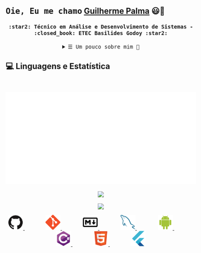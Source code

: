 <!--https://github.com/iuricode/readme-template/blob/main/README-profile/vanessaswerts.md Base boa
https://dev.to/envoy_/150-badges-for-github-pnk bages-->
<!--<img alt="GitHub" src="https://img.shields.io/badge/LinkedIn-0077B5?style=for-the-badge&logo=linkedin&logoColor=white" /> -->

##  <samp>Oie, Eu me chamo</samp> [Guilherme Palma](#home) :smiley:👋

<h4 align="center" id="home">
   <samp>:star2: Técnico em Análise e Desenvolvimento de Sistemas - :closed_book: <b>ETEC Basilides Godoy</b> :star2:</samp>
</h4>


<details align="center" id="home_menu">   
   <summary><samp>&#9776; Um pouco sobre mim 💬</samp></summary>   
      
   <div align="start">
      <br />
      <ul>
         <li>🚀 <b>Skills:</b></li>
         <ul>
            <li><b>Aplicações e Dados</b></li>
            <img alt="Java" 
                 src="https://img.shields.io/badge/-Java%20(Android)-333333?style=flat-square&logo=Android&logoColor=sucess" /> 
            <img alt="C#" 
                 src="https://img.shields.io/badge/-C%23-333333?style=flat-square&logo=Csharp&logoColor=f6f6f6" />
            <img alt="ASP .NET" 
                 src="https://img.shields.io/badge/-Asp%20.NET-333333?style=flat-square&logo=.net&logoColor=ffffff" />
            <img alt="MySQL" 
                 src="https://img.shields.io/badge/-MySQL-333333?style=flat-square&logo=MySQL" />
            <img alt="SQLite" 
                 src="https://img.shields.io/badge/SQLite-333333?style=flat-square&logo=sqlite&logoColor=blue" />
            <img alt="Markdown" 
                 src="https://img.shields.io/badge/-Markdown-333333?style=flat-square&logo=markdown&logoColor=white" />
            <img alt="JUnit" 
                 src="https://img.shields.io/badge/-JUnit-333333?style=flat&logo=jest" />
         </ul>
         <ul>
            <li><b>Ferramentas de Desenvolvimento</b></li>
               <img alt="Android Studio" 
                    src="https://img.shields.io/badge/-Android%20Studio-333333?style=flat-square&logo=AndroidStudio" /> 
               <img alt="Visual Studio" 
                    src="https://img.shields.io/badge/-Visual%20Studio-333333?style=flat-square&logo=VisualStudio&logoColor=cc00cc" />
               <img alt="Visual Studio Code" 
                    src="https://img.shields.io/badge/-Visual%20Studio%20Code-333333?style=flat-square&logo=VisualStudioCode&logoColor=blue" />
               <img alt="Trello" 
                    src="https://img.shields.io/badge/-Trello-333333?style=flat-square&logo=trello&logoColor=blue" />
               <img alt="Eclipse" 
                    src="https://img.shields.io/badge/-Eclipse-333333?style=flat-square&logo=eclipse&logoColor=cc55cc" />
         </ul>
         <ul>
            <li><b>DevOps</b></li>
               <img alt="Git" 
                    src="https://img.shields.io/badge/-Git-333333?style=flat-square&logo=git" />
               <img alt="GitHub" 
                    src="https://img.shields.io/badge/-GitHub-333333?style=flat-square&logo=github" /> 
               <img alt="Heroku" 
                    src="https://img.shields.io/badge/-Heroku-333333?style=flat-square&logo=heroku&logoColor=cc00cc" />
               <img alt="Postman" 
                    src="https://img.shields.io/badge/-Postman-333333?style=flat-square&logo=postman" />
               <img alt="Swagger" 
                    src="https://img.shields.io/badge/-Swagger-333333?style=flat-square&logo=swagger" />
               <img alt="Docker" 
                    src="https://img.shields.io/badge/-Docker-333333?style=flat-square&logo=docker" />
         </ul>
         <li>🔥 <b>Interessado em Aprender:</b> Flutter, TypeScript, Kotlin, HTML/CSS, JavaScript, Pyton e Machine Learning</li>
         <li>🌎 Onde me encontrar: &nbsp;&nbsp; 
            <a href="mailto:guippalma@gmail.com" target="_blank"><img alt="Email" 
                    src="https://img.shields.io/badge/Gmail-333333?style=flat-square&logo=gmail&logoColor=red" /></a>
            <a href="mailto:guilherme.palma8@etec.sp.gov.br" target="_blank"><img alt="Email" 
                    src="https://img.shields.io/badge/Microsoft_Outlook-333333?style=flat-square&logo=microsoft-outlook&logoColor=blue" /></a>  
         </li>
      </ul>
   </div>
   
   <br/>

   <p align="center">
     <a href="https://github.com/GuilhermePalma" target="_blank">
         <img alt="Estatisticas GitHub" align="center" 
              src="https://github-readme-stats.vercel.app/api?username=guilhermePalma&count_private=true&show_icons=true" />
     </a>
   </p>

   <p align="center">
      :page_with_curl: Acesse meu <a target="_blank" href="#home">Currículo</a> ou <a target="_blank" href="Projects.md">Veja meus Projetos</a>
      <br/>
      <a href="https://github.com/GuilhermePalma/GuilhermePalma/blob/main/English_README.md">English Version Here</a> or 
         <a href="https://github.com/GuilhermePalma/GuilhermePalma/blob/main/Français_README.md">Version Française Ici</a>
   </p>
</details>
   

## :computer: Linguagens e Estatística

<br />

<div align="center">   
   
   ![Dados de Commits](github-metrics.svg)

   <p></p>
   
   <a href="https://wakatime.com/@guilhermePalma" target="_blank">
      <img align="center"
           src="https://github-readme-stats.vercel.app/api/wakatime?username=guilhermePalma&langs_count=7&layout=compact" />
   </a>
   
   <p></p>
   
   <a href="https://github.com/GuilhermePalma?tab=repositories" target="_blank">
      <!--JavaScript foi retirado das Linguagens mais Usadas, pois ele só esta sendo criado nos repositorios ASP.NET, mas não estou programando -->
      <img align="center"
           src="https://github-readme-stats.vercel.app/api/top-langs/?username=guilhermePalma&langs_count=6&layout=compact&hide=javascript" />
   </a>
    
   <p></p>
   
   <a title="Repositorios" href="https://github.com/GuilhermePalma?tab=repositories" target="_blank">
      <img height="40" alt="Repositorios" 
           src="https://raw.githubusercontent.com/devicons/devicon/master/icons/github/github-original.svg">
   </a>
   &nbsp;&nbsp;&nbsp;&nbsp;&nbsp;&nbsp;&nbsp;&nbsp;&nbsp;&nbsp;&nbsp;&nbsp;&nbsp;
   <a title="Git" href="https://github.com/GuilhermePalma?tab=repositories" target="_blank">
      <img height="40" alt="Git" 
           src="https://raw.githubusercontent.com/devicons/devicon/master/icons/git/git-original.svg">
   </a>
   &nbsp;&nbsp;&nbsp;&nbsp;&nbsp;&nbsp;&nbsp;&nbsp;&nbsp;&nbsp;&nbsp;&nbsp;&nbsp;
   <a title="Markdown" href="https://github.com/GuilhermePalma?tab=repositories" target="_blank">
      <img height="40" alt="Markdown" 
           src="https://raw.githubusercontent.com/devicons/devicon/master/icons/markdown/markdown-original.svg">
   </a>
   &nbsp;&nbsp;&nbsp;&nbsp;&nbsp;&nbsp;&nbsp;&nbsp;&nbsp;&nbsp;&nbsp;&nbsp;&nbsp;
   <a title="MySql" href="https://github.com/GuilhermePalma?tab=repositories" target="_blank">
      <img height="40" alt="MySql" 
           src="https://raw.githubusercontent.com/devicons/devicon/master/icons/mysql/mysql-original.svg">
   </a>
   &nbsp;&nbsp;&nbsp;&nbsp;&nbsp;&nbsp;&nbsp;&nbsp;&nbsp;&nbsp;&nbsp;&nbsp;&nbsp;
   <a title="Java Android" href="https://github.com/GuilhermePalma?tab=repositories&language=java" target="_blank">
      <img height="40" alt="Java Android" 
           src="https://raw.githubusercontent.com/devicons/devicon/master/icons/android/android-plain.svg">
   </a>
   &nbsp;&nbsp;&nbsp;&nbsp;&nbsp;&nbsp;&nbsp;&nbsp;&nbsp;&nbsp;&nbsp;&nbsp;&nbsp;
   <a title="C#" href="https://github.com/GuilhermePalma?tab=c%23" target="_blank">
      <img height="40" alt="C#" 
           src="https://raw.githubusercontent.com/devicons/devicon/master/icons/csharp/csharp-original.svg">
   </a>
   &nbsp;&nbsp;&nbsp;&nbsp;&nbsp;&nbsp;&nbsp;&nbsp;&nbsp;&nbsp;&nbsp;&nbsp;&nbsp;
   <a title="HTML" href="https://github.com/GuilhermePalma?tab=repositories" target="_blank">
      <img height="40" alt="HTML" 
           src="https://raw.githubusercontent.com/devicons/devicon/master/icons/html5/html5-original.svg">
   </a>
   &nbsp;&nbsp;&nbsp;&nbsp;&nbsp;&nbsp;&nbsp;&nbsp;&nbsp;&nbsp;&nbsp;&nbsp;&nbsp;
   <a title="Dart e Flutter" href="https://github.com/GuilhermePalma?tab=dart" target="_blank">
      <img height="40" alt="Dart e Flutter" 
           src="https://raw.githubusercontent.com/devicons/devicon/master/icons/flutter/flutter-original.svg">
   </a>
</div>
